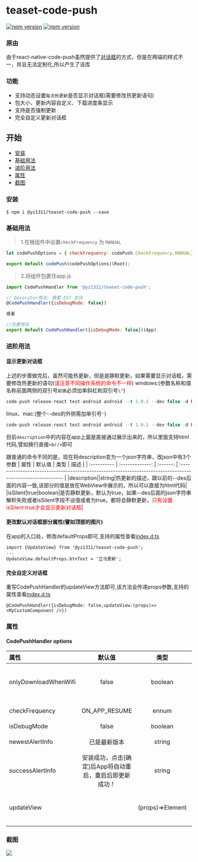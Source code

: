 # teaset-code-push

[![npm version](http://img.shields.io/npm/v/@yz1311/teaset-code-push.svg?style=flat-square)](https://npmjs.org/package/@yz1311/teaset-code-push "View this project on npm")
[![npm version](http://img.shields.io/npm/dm/@yz1311/teaset-code-push.svg?style=flat-square)](https://npmjs.org/package/@yz1311/teaset-code-push "View this project on npm")


### 原由

由于react-native-code-push虽然提供了[对话框](https://docs.microsoft.com/en-us/appcenter/distribution/codepush/react-native#code-try-39)的方式，但是在两端的样式不一，并且无法定制化,所以产生了该库

### 功能

* 支持动态设置`每次热更新`是否显示对话框(需要修改热更新语句)
* 包大小、更新内容自定义、下载进度条显示
* 支持是否强制更新
* 完全自定义更新对话框

## 开始
- [安装](#安装)
- [基础用法](#基础用法)
- [进阶用法](#进阶用法)
- [属性](#属性)
- [截图](#截图)

### 安装

```
$ npm i @yz1311/teaset-code-push --save
```

### 基础用法

> 1.在根组件中设置`checkFrequency` 为 `MANUAL`
```javascript
let codePushOptions = { checkFrequency: codePush.CheckFrequency.MANUAL};

export default codePush(codePushOptions)(Root);
```

> 2.将组件包裹住app.js

```javascript
import CodePushHandler from '@yz1311/teaset-code-push';

// Decorator用法; 需要 ES7 支持
@CodePushHandler({isDebugMode: false})

或者

//包裹用法
export default CodePushHandler({isDebugMode: false})(App)
```

### 进阶用法 

#### 显示更新对话框

上述的步骤做完后，虽然可能热更新，但是是静默更新，如果需要显示对话框，需要修改热更新的语句(<span style='color:red'>请注意不同操作系统的命令不一样</span>)
windows:(参数名称和值名称前面两侧的双引号`前面`必须加单斜杠和双引号`\"`)

```javascript
code-push release-react test-android android --t 1.0.1 --dev false -d Production --des {\""description\"":\""2019/08/22<br/><br/>1.修复bugs\"",\""isSilent\"":false}
```

linux、mac:(整个--des的外侧需加单引号`'`)
```javascript
code-push release-react test-android android --t 1.0.1 --dev false -d Production --des '{"description":"2019/08/22<br/><br/>1.修复bugs","isSilent":false}'
```

目前`description`中的内容在app上面是直接通过<WebView/>展示出来的，所以里面支持html代码,譬如换行直接`<br/>`即可

跟普通的命令不同的是，现在将description变为一个json字符串，改json中有3个参数
| 属性           |     默认值     |   类型   | 描述   | 
| :---------- | :-------------: | :------: | :---------------------------------------------------------------------------------------------------------- |
|description||string|热更新的描述，跟以前的--des后面的内容一致,该部分的值是放在WebView中展示的，所以可以直接为html代码|
|isSilent|true|boolean|是否静默更新，默认为true，如果--des后面的json字符串解析失败或者isSilent字段不设值或者为true，都将会静默更新，<span style='color:red'>只有设置isSilent:true才会显示更新对话框</span>|

#### 更改默认对话框部分属性(譬如顶部的图片)
在app的入口处，修改defaultProps即可,支持的属性查看[index.d.ts]('./index.d.ts')

```
import {UpdateView} from '@yz1311/teaset-code-push';
...
UpdateView.defaultProps.btnText = '立马更新';
```
#### 完全自定义对话框

重写CodePushHandler的updateView方法即可,该方法会传递props参数,支持的属性查看[index.d.ts]('./index.d.ts')
```
@CodePushHandler({isDebugMode: false,updateView:(props)=><MyCustomComponent />})
```

### 属性

#### CodePushHandler options

| 属性           |     默认值     |   类型   | 描述   | 
| :---------- | :-------------: | :------: | :---------------------------------------------------------------------------------------------------------- |
|onlyDownloadWhenWifi|false|boolean|仅在wifi环境下自动更新，默认false，静默更新不判断网络|
|checkFrequency|ON_APP_RESUME|ennum|检查频率,默认为resume时更新|
|isDebugMode|false|boolean|是否为调试模式|
|newestAlertInfo|已是最新版本|string|当前是最新版本的提示信息|
|successAlertInfo|安装成功，点击[确定]后App将自动重启，重启后即更新成功！|string|下载安装成功后的提示信息|
|updateView||(props)=>Element|替换默认的更新对话框,必须实现IUpdateViewProps相关属性|


### 截图

![]('./screenshots/codepush-1.png')